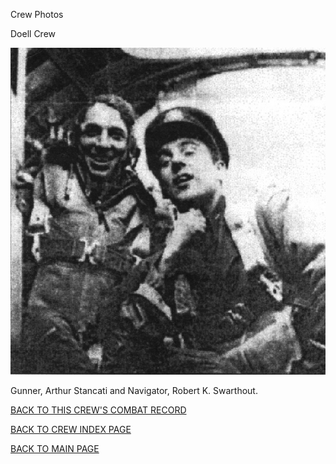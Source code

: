 
Crew Photos






 




Doell Crew  
  

![](Doell.jpg)  

Gunner, Arthur Stancati and Navigator, Robert K. Swarthout.
  
  

[BACK TO THIS CREW'S COMBAT RECORD](ValorToVictory/crews/Doell.md)  

[BACK TO CREW INDEX PAGE](ValorToVictory/000crews.md)  

[BACK TO MAIN PAGE](ValorToVictory/index.html)


